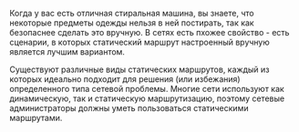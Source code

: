 Когда у вас есть отличная стиральная машина, вы знаете, что некоторые предметы одежды нельзя в ней постирать, так как безопаснее сделать это вручную. В сетях есть пхожее свойство - есть сценарии, в которых статический маршрут настроенный вручную является лучшим вариантом.

Существуют различные виды статических маршрутов, каждый из которых идеально подходит для решения (или избежания) определенного типа сетевой проблемы. Многие сети используют как динамическую, так и статическую маршрутизацию, поэтому сетевые администраторы должны уметь пользоваться статическими маршрутами.